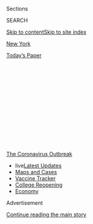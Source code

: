 <div id="app">

<div>

<div>

<div>

<div class="NYTAppHideMasthead css-1q2w90k e1suatyy0">

<div class="section css-ui9rw0 e1suatyy2">

<div class="css-eph4ug er09x8g0">

<div class="css-6n7j50">

</div>

<span class="css-1dv1kvn">Sections</span>

<div class="css-10488qs">

<span class="css-1dv1kvn">SEARCH</span>

</div>

[Skip to content](#site-content)[Skip to site index](#site-index)

</div>

<div id="masthead-section-label" class="css-1wr3we4 eaxe0e00">

[New
York](https://www.nytimes.com/section/nyregion)

</div>

<div class="css-10698na e1huz5gh0">

</div>

</div>

<div id="masthead-bar-one" class="section hasLinks css-15hmgas e1csuq9d3">

<div class="css-uqyvli e1csuq9d0">

</div>

<div class="css-1uqjmks e1csuq9d1">

</div>

<div class="css-9e9ivx">

[](https://myaccount.nytimes.com/auth/login?response_type=cookie&client_id=vi)

</div>

<div class="css-1bvtpon e1csuq9d2">

[Today’s
Paper](https://www.nytimes.com/section/todayspaper)

</div>

</div>

</div>

</div>

<div data-aria-hidden="false">

<div id="site-content" data-role="main">

<div>

<div class="css-1aor85t" style="opacity:0.000000001;z-index:-1;visibility:hidden">

<div class="css-1hqnpie">

<div class="css-epjblv">

<span class="css-17xtcya">[New
York](/section/nyregion)</span><span class="css-x15j1o">|</span><span class="css-fwqvlz">Iris
Love, Stylish Archaeologist and Dog Breeder, Dies at
86</span>

</div>

<div class="css-k008qs">

<div class="css-1iwv8en">

<span class="css-18z7m18"></span>

<div>

</div>

</div>

<span class="css-1n6z4y">https://nyti.ms/3bu09W1</span>

<div class="css-1705lsu">

<div class="css-4xjgmj">

<div class="css-4skfbu" data-role="toolbar" data-aria-label="Social Media Share buttons, Save button, and Comments Panel with current comment count" data-testid="share-tools">

  - 
  - 
  - 
  - 
    
    <div class="css-6n7j50">
    
    </div>

  - 

</div>

</div>

</div>

</div>

</div>

</div>

<div id="NYT_TOP_BANNER_REGION" class="css-13pd83m">

<div>

<div id="styln-prism-menu-1592847958612" class="section interactive-content interactive-size-medium css-1edisqu">

<div class="css-17ih8de interactive-body">

<div id="scroll-container" class="css-1gj85ro">

[<span class="styln-title-wrap"><span class="css-1pje3qr">The
Coronavirus</span><span class="css-1pje3qr">
Outbreak</span></span>](https://www.nytimes.com/news-event/coronavirus?action=click&pgtype=Article&state=default&region=TOP_BANNER&context=storylines_menu)

  - <span class="css-kqxiym" data-emphasize="true">live</span>[Latest
    Updates](https://www.nytimes.com/2020/08/03/world/coronavirus-covid-19.html?action=click&pgtype=Article&state=default&region=TOP_BANNER&context=storylines_menu)
  - [Maps and
    Cases](https://www.nytimes.com/interactive/2020/us/coronavirus-us-cases.html?action=click&pgtype=Article&state=default&region=TOP_BANNER&context=storylines_menu)
  - [Vaccine
    Tracker](https://www.nytimes.com/interactive/2020/science/coronavirus-vaccine-tracker.html?action=click&pgtype=Article&state=default&region=TOP_BANNER&context=storylines_menu)
  - [College
    Reopening](https://www.nytimes.com/2020/08/02/us/covid-college-reopening.html?action=click&pgtype=Article&state=default&region=TOP_BANNER&context=storylines_menu)
  - [Economy](https://www.nytimes.com/live/2020/08/03/business/stock-market-today-coronavirus?action=click&pgtype=Article&state=default&region=TOP_BANNER&context=storylines_menu)

</div>

</div>

</div>

</div>

</div>

<div id="top-wrapper" class="css-1sy8kpn">

<div id="top-slug" class="css-l9onyx">

Advertisement

</div>

[Continue reading the main
story](#after-top)

<div class="ad top-wrapper" style="text-align:center;height:100%;display:block;min-height:250px">

<div id="top" class="place-ad" data-position="top" data-size-key="top">

</div>

</div>

<div id="after-top">

</div>

</div>

<div>

<div id="sponsor-wrapper" class="css-1hyfx7x">

<div id="sponsor-slug" class="css-19vbshk">

Supported by

</div>

[Continue reading the main
story](#after-sponsor)

<div id="sponsor" class="ad sponsor-wrapper" style="text-align:center;height:100%;display:block">

</div>

<div id="after-sponsor">

</div>

</div>

<div class="css-186x18t">

Those We’ve Lost

</div>

<div class="css-1vkm6nb ehdk2mb0">

# Iris Love, Stylish Archaeologist and Dog Breeder, Dies at 86

</div>

She was once known as the archaeologist in a miniskirt, a scion of old
New York whose second career was raising Westminster Kennel Club
champions.

<div class="css-79elbk" data-testid="photoviewer-wrapper">

<div class="css-z3e15g" data-testid="photoviewer-wrapper-hidden">

</div>

<div class="css-1a48zt4 ehw59r15" data-testid="photoviewer-children">

![<span class="css-16f3y1r e13ogyst0" data-aria-hidden="true">Iris Love
in an undated photo. An archaeologist, she also cut a stylish figure in
New York society and went on to breed champion
dachshunds.</span><span class="css-cnj6d5 e1z0qqy90" itemprop="copyrightHolder"><span class="css-1ly73wi e1tej78p0">Credit...</span><span><span>Jack
Robinson/Condé Nast, via Getty
Images</span></span></span>](https://static01.nyt.com/images/2020/04/24/obituaries/24love2/23Irislove3-articleLarge.jpg?quality=75&auto=webp&disable=upscale)

</div>

</div>

<div class="css-18e8msd">

<div class="css-vp77d3 epjyd6m0">

<div class="css-hus3qt ey68jwv0" data-aria-hidden="true">

[![Penelope
Green](https://static01.nyt.com/images/2018/07/18/multimedia/author-penelope-green/author-penelope-green-thumbLarge-v3.png
"Penelope Green")](https://www.nytimes.com/by/penelope-green)

</div>

<div class="css-1baulvz">

By [<span class="css-1baulvz last-byline" itemprop="name">Penelope
Green</span>](https://www.nytimes.com/by/penelope-green)

</div>

</div>

  - April 23,
    2020

  - 
    
    <div class="css-4xjgmj">
    
    <div class="css-d8bdto" data-role="toolbar" data-aria-label="Social Media Share buttons, Save button, and Comments Panel with current comment count" data-testid="share-tools">
    
      - 
      - 
      - 
      - 
        
        <div class="css-6n7j50">
        
        </div>
    
      - 
    
    </div>
    
    </div>

</div>

</div>

<div class="section meteredContent css-1r7ky0e" name="articleBody" itemprop="articleBody">

<div class="css-1fanzo5 StoryBodyCompanionColumn">

<div class="css-53u6y8">

*This obituary is part of a series about people who have died in the
coronavirus pandemic. Read about others*
[*here*](https://www.nytimes.com/series/people-who-have-died-of-the-coronavirus)*.*

She was Indiana Jones in a miniskirt, a celebrity archaeologist hatched
out of old New York aristocracy. Iris Love, art historian, champion dog
breeder and the longtime romantic partner of the gossip columnist [Liz
Smith](https://www.nytimes.com/2017/11/12/arts/liz-smith-dead.html), was
just as comfortable in the ancient world as in the society pages.

Ms. Love died of the novel coronavirus on April 17 at
NewYork-Presbyterian/Weill Cornell Medical Center in Manhattan, a
friend, Carri Lyon, said. She was 86.

Sunburned, leggy and with a mop of cropped blonde hair, Ms. Love was
catnip to the press. When, in 1971, [The New York Times wrote about
her](https://www.nytimes.com/1971/03/07/archives/an-archeological-find-named-iris-love-archeological-find.html)for
the third time, she was 38 and several years into what would become an
11-year dig at Knidos, an ancient Greek city that is now part of Turkey.
There she discovered a temple to Aphrodite on the same summer day in
1969 that Neil Armstrong walked on the moon.

</div>

</div>

<div class="css-1fanzo5 StoryBodyCompanionColumn">

<div class="css-53u6y8">

“A previous reporter from a woman’s magazine has been disappointed to
learn that Miss Love can’t wear skin creams at Knidos because the dust
would cling to her face,” the Times reporter wrote on a visit to her
Upper East Side apartment in Manhattan. “A grocery carton bulging with
the week’s fan mail occupies the center of the carpet like an icon.”

Ms. Love had already made headlines when she was a graduate student at
the Institute of Fine Arts, New York University, for outing as forgeries
a prized group of Etruscan warriors at the Metropolitan Museum of Art.
She made headlines again when, on a visit to the British Museum’s
collection of antiquities, she identified a crumbling marble head
stashed in its basement as being a remnant of Praxiteles’ lost statue of
Aphrodite.

</div>

</div>

<div class="css-79elbk" data-testid="photoviewer-wrapper">

<div class="css-z3e15g" data-testid="photoviewer-wrapper-hidden">

</div>

<div class="css-1a48zt4 ehw59r15" data-testid="photoviewer-children">

![<span class="css-16f3y1r e13ogyst0" data-aria-hidden="true">Ms. Love’s
longtime companion was Liz Smith, the gossip columnist,
right.</span><span class="css-cnj6d5 e1z0qqy90" itemprop="copyrightHolder"><span class="css-1ly73wi e1tej78p0">Credit...</span><span>Catherine
McGann/Getty
Images</span></span>](https://static01.nyt.com/images/2020/04/24/obituaries/24love1/merlin_125200502_4203f985-f8d9-47ef-ab22-6a637e3223df-articleLarge.jpg?quality=75&auto=webp&disable=upscale)

</div>

</div>

<div class="css-1fanzo5 StoryBodyCompanionColumn">

<div class="css-53u6y8">

Neither storied institution was pleased. Chalk it up perhaps to the
sexism of the time, and the parochialism of her field. Also, though she
had completed the course work for a doctorate, Ms. Love never wrote a
thesis, and as The New Yorker [noted in a profile of her
in 1978](https://www.newyorker.com/magazine/1978/07/17/the-dig-at-cnidus),
her degree-less status further irritated jealous peers, who had derided
her for her skill at fund-raising, not to mention her gender.

“Amazons,” one archaeologist scoffed, referring to Ms. Love’s mostly
female crew at Knidos. “Beautiful girls in bikinis,” said another.

</div>

</div>

<div class="css-1fanzo5 StoryBodyCompanionColumn">

<div class="css-53u6y8">

Ms. Love’s Turkish workers, however, called her Mister Director.

“She had a formidable energy and enthusiasm that separated her from the
more cautious of her peers,” said Maxwell Anderson, a past curator of
the department of Greek and Roman Art at the Met. “Archaeology relies on
facts, and Iris was given to informed and colorful speculation, which
added coloratura to the discipline. She was a public intellectual in a
way that was not typical of archaeology.”

Iris Cornelia Love was born on Aug. 1, 1933, in New York City. Her
father, [Cornelius Ruxton Love
Jr.](https://www.nytimes.com/1971/09/07/archives/c-ruxton-love-jr-of-stock-exchange.html),
was a diplomat, an investment banker employed by his father-in-law, a
collector and a descendant of Alexander Hamilton. Her mother, [Audrey B.
(Josephthal)
Love](https://www.nytimes.com/2003/11/27/nyregion/audrey-b-love-100-a-patron-of-the-arts.html),
was an heiress and arts patron, the daughter of Edyth Guggenheim and
Louis Josephthal, an admiral and the founder of a brokerage firm.

Her parents were remote figures, as was the custom of the time for her
demographic, but luckily she had a British governess, Katie Wray, who
happened to be a classicist. Iris learned Latin before first grade and
would grow up to be a polylinguist. She spoke Greek, French, German,
Italian and Turkish and could make her way in Mandarin, Russian and
Arabic. At her death she was studying Portuguese.

She was famously loquacious in English, too. Ms. Smith used to chastise
Ms. Love, as she noted in her memoir, “Natural Blonde” (2000): “Don’t
begin the story back when they invented language. Get to the bottom
line.”

Ms. Love attended the Brearley School in Manhattan and the Madeira
School in Virginia, where classmates taunted her for being Jewish, a
lineage she had not understood was hers until then.

She graduated from Smith College in 1955; Sylvia Plath was a classmate.
She earned a master’s degree from N.Y.U.’s Institute of Fine Arts and
had finished Ph.D. classes there, but not her thesis, because as she
often said, she was too busy with Knidos, overseeing the dig each summer
and fund-raising most winters, to write it.

</div>

</div>

<div class="css-1fanzo5 StoryBodyCompanionColumn">

<div class="css-53u6y8">

“She brought archaeology and ancient art to a whole new strata of
society,” Carlos Picon, an antiquities expert who was curator of Greek
and Roman art at the Met for 28 years, said in a phone interview. “She
popularized it and warmed it up, and it seemed like everybody knew her
name. You could go to the middle of the most faraway city and they would
have heard of Iris. There are enough Ph.D.s, and whether we gained
another book or not doesn’t matter in the long run. More than once Iris
helped me secure objects and funding for the
museum.”

</div>

</div>

<div class="css-79elbk" data-testid="photoviewer-wrapper">

<div class="css-z3e15g" data-testid="photoviewer-wrapper-hidden">

</div>

<div class="css-1a48zt4 ehw59r15" data-testid="photoviewer-children">

<div class="css-1xdhyk6 erfvjey0">

<span class="css-1ly73wi e1tej78p0">Image</span>

<div class="css-zjzyr8">

<div data-testid="lazyimage-container" style="height:257.77777777777777px">

</div>

</div>

</div>

<span class="css-16f3y1r e13ogyst0" data-aria-hidden="true">Ms. Love in
2012. She liked to name her dachsunds after figures in ancient Greek
mythology. She was in the home of a friend with Euphrosyne, left, and
Diomedes (on her
lap).</span><span class="css-cnj6d5 e1z0qqy90" itemprop="copyrightHolder"><span class="css-1ly73wi e1tej78p0">Credit...</span><span>Emily
Berl for The New York Times</span></span>

</div>

</div>

<div class="css-1fanzo5 StoryBodyCompanionColumn">

<div class="css-53u6y8">

In her memoir, Ms. Smith recalled falling for Ms. Love — “a
Givenchy-clad scientist with a name like a movie star” — at a dinner
party in 1977. She said she had been taken by Ms. Love’s guilelessness
and energy, her complete lack of interest in pop culture, her intellect
and her love of a good party.

They traveled the world together, and Ms. Love and her many dachshunds
moved into Ms. Smith’s apartment. By the late 1980s, she had begun to
breed dogs in earnest from her property in Vermont, including a number
of Westminster Kennel Club champions. She liked to name the dogs for
figures in Greek mythology, like Achilles and Tyche.

Ms. Smith was proud of her companion’s new métier, though it came with
complications. Ms. Love, always peripatetic, spent months in Italy,
often with another longtime partner, Bice Brichetto, an Italian
baroness, artist and costume designer, leaving Ms. Smith, as she wrote,
to take care of “Iris business” and the dogs. After 15 years, Ms. Smith
had had enough, she wrote, though they remained friends until Ms.
Smith’s death in 2017. Ms. Love left no immediate survivors.

“I had lovely times with Iris, who might have been a headache, but
literally never was a bore to me,” Ms. Smith wrote.

Their annual Westminster dog party at Tavern on the Green in Manhattan,
with a guest list typically exceeding 500 people, was [a canine
extravaganza](https://www.nytimes.com/1996/02/18/style/in-westminster-show-season-dogs-are-party-animals.html).
There were pate molds shaped like dachshunds, ice sculptures shaped like
fire hydrants and everyone, including the dogs, in costume. Ms. Love
appeared, variously, as Alexander Hamilton, Cleopatra and a Viking.

“She rose every morning convinced she could move the world if only she
had a lever,” Ms. Smith wrote of her
friend.

</div>

</div>

</div>

<div>

</div>

<div>

</div>

<div id="NYT_BELOW_MAIN_CONTENT_REGION">

<div>

<div id="covid-obits-article-embed" class="section css-l08pwh interactive-content interactive-size-medium">

<div class="css-17ih8de interactive-body">

<div class="g-obits-embed" data-preview-slug="2020-04-03-covid-obits">

[](https://www.nytimes.com/interactive/2020/obituaries/people-died-coronavirus-obituaries.html?action=click&pgtype=Article&state=default&region=BELOW_MAIN_CONTENT&context=covid_obits_promo)

<div class="g-hed-summ">

# Those We’ve Lost

The coronavirus pandemic has taken an incalculable death toll. This
series is designed to put names and faces to the numbers.

<span>Read
more</span>

</div>

<div class="g-obits-embed-wrap">

<div id="bernaldina-josé-pedro" class="g-obit">

<div class="g-flex-wrapper-image">

<div class="g-image g-asset-inner">

![](https://static01.nyt.com/images/2020/07/30/obituaries/30Pedro/30Pedro-square640.jpg)

</div>

</div>

<div class="g-flex-wrapper-text">

# Bernaldina José Pedro

<div class="g-meta">

<span>d. Boa Vista, Brazil</span>

</div>

<div class="g-summ">

Leader among the Indigenous
Macuxi

</div>

</div>

</div>

<div id="john-eric-swing" class="g-obit">

<div class="g-flex-wrapper-image">

<div class="g-image g-asset-inner">

![](https://static01.nyt.com/images/2020/07/31/obituaries/31Swing/merlin_175167783_8913bc90-0d64-43f3-a655-1bb1bf1601c9-square640.jpg)

</div>

</div>

<div class="g-flex-wrapper-text">

# John Eric Swing

<div class="g-meta">

<span>d. Fountain Valley, Calif. </span>

</div>

<div class="g-summ">

Champion of
Filipino-Americans

</div>

</div>

</div>

<div id="victor-victor-" class="g-obit">

<div class="g-flex-wrapper-image">

<div class="g-image g-asset-inner">

![](https://static01.nyt.com/images/2020/07/27/obituaries/27Victor/merlin_175001436_38b11f8e-227a-4e2c-9821-7618af9b2524-square640.jpg)

</div>

</div>

<div class="g-flex-wrapper-text">

# Victor Victor

<div class="g-meta">

<span>d. Santo Domingo, Dominican Republic</span>

</div>

<div class="g-summ">

Beloved musician of the Dominican
Republic

</div>

</div>

</div>

<div id="dr-eddie-negrón" class="g-obit">

<div class="g-flex-wrapper-image">

<div class="g-image g-asset-inner">

![](https://static01.nyt.com/images/2020/07/31/obituaries/31Negron/merlin_175160169_516322ae-fd23-4969-b6b2-193ced371105-square640.jpg)

</div>

</div>

<div class="g-flex-wrapper-text">

# Dr. Eddie Negrón

<div class="g-meta">

<span>d. Fort Walton Beach, Fla.</span>

</div>

<div class="g-summ">

Internist on Florida’s Emerald
Coast

</div>

</div>

</div>

<div id="dobby-dobson" class="g-obit">

<div class="g-flex-wrapper-image">

<div class="g-image g-asset-inner">

![](https://static01.nyt.com/images/2020/07/30/obituaries/30Dobson/merlin_175115928_f6b9271c-8f05-4fe1-a38a-5ca4a58f8935-square640.jpg)

</div>

</div>

<div class="g-flex-wrapper-text">

# Dobby Dobson

<div class="g-meta">

<span>d. Coral Springs, Fla.</span>

</div>

<div class="g-summ">

Jamaican singer and
songwriter

</div>

</div>

</div>

<div id="waldemar-gonzalez" class="g-obit">

<div class="g-flex-wrapper-image">

<div class="g-image g-asset-inner">

![](https://static01.nyt.com/images/2020/08/01/obituaries/28Gonzalez/merlin_175002771_beb57888-3951-409a-ae13-03a94b2e962e-square640.jpg)

</div>

</div>

<div class="g-flex-wrapper-text">

# Waldemar Gonzalez

<div class="g-meta">

<span>d. White Plains, N.Y.</span>

</div>

<div class="g-summ">

Teacher and social worker

</div>

</div>

</div>

</div>

</div>

</div>

</div>

</div>

</div>

<div>

</div>

<div>

<div id="bottom-wrapper" class="css-1ede5it">

<div id="bottom-slug" class="css-l9onyx">

Advertisement

</div>

[Continue reading the main
story](#after-bottom)

<div id="bottom" class="ad bottom-wrapper" style="text-align:center;height:100%;display:block;min-height:90px">

</div>

<div id="after-bottom">

</div>

</div>

</div>

</div>

</div>

## Site Index

<div>

</div>

## Site Information Navigation

  - [© <span>2020</span> <span>The New York Times
    Company</span>](https://help.nytimes.com/hc/en-us/articles/115014792127-Copyright-notice)

<!-- end list -->

  - [NYTCo](https://www.nytco.com/)
  - [Contact
    Us](https://help.nytimes.com/hc/en-us/articles/115015385887-Contact-Us)
  - [Work with us](https://www.nytco.com/careers/)
  - [Advertise](https://nytmediakit.com/)
  - [T Brand Studio](http://www.tbrandstudio.com/)
  - [Your Ad
    Choices](https://www.nytimes.com/privacy/cookie-policy#how-do-i-manage-trackers)
  - [Privacy](https://www.nytimes.com/privacy)
  - [Terms of
    Service](https://help.nytimes.com/hc/en-us/articles/115014893428-Terms-of-service)
  - [Terms of
    Sale](https://help.nytimes.com/hc/en-us/articles/115014893968-Terms-of-sale)
  - [Site
    Map](https://spiderbites.nytimes.com)
  - [Help](https://help.nytimes.com/hc/en-us)
  - [Subscriptions](https://www.nytimes.com/subscription?campaignId=37WXW)

</div>

</div>

</div>

</div>
